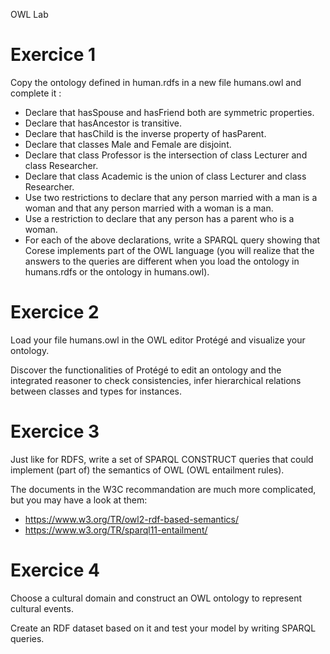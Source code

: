 OWL Lab
# Exercice 1
Copy the ontology defined in human.rdfs in a new file humans.owl and complete it :
- Declare that hasSpouse and hasFriend both are symmetric properties.
- Declare that hasAncestor is transitive.
- Declare that hasChild is the inverse property of hasParent.
- Declare that classes Male and Female are disjoint.
- Declare that class Professor is the intersection of class Lecturer and class Researcher.
- Declare that class Academic is the union of class Lecturer and class Researcher.
- Use two restrictions to declare that any person married with a man is a woman and that any person married with a woman is a man.
- Use a restriction to declare that any person has a parent who is a woman.
- For each of the above declarations, write a SPARQL query showing that Corese implements part of the OWL language (you will realize that the answers to the queries are different when you load the ontology in humans.rdfs or the ontology in humans.owl).

# Exercice 2
Load your file humans.owl in the OWL editor Protégé and visualize your ontology.

Discover the functionalities of Protégé to edit an ontology and the integrated reasoner to check consistencies, infer hierarchical relations between classes and types for instances.

# Exercice 3
Just like for RDFS, write a set of SPARQL CONSTRUCT queries that could implement (part of) the semantics of OWL (OWL entailment rules).

The documents in the W3C recommandation are much more complicated, but you may have a look at them:
- https://www.w3.org/TR/owl2-rdf-based-semantics/
- https://www.w3.org/TR/sparql11-entailment/

# Exercice 4
Choose a cultural domain and construct an OWL ontology to represent cultural events.

Create an RDF dataset based on it and test your model by writing SPARQL queries.
